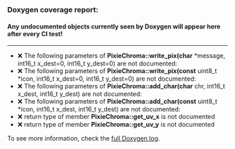 ### Doxygen coverage report: 
#### Any undocumented objects currently seen by Doxygen will appear here after every CI test!
---------------------------------------------------------
- :x: The following parameters of **PixieChroma::write_pix(char** *message, int16_t x_dest=0, int16_t y_dest=0) are not documented:
- :x: The following parameters of **PixieChroma::write_pix(const** uint8_t *icon, int16_t x_dest=0, int16_t y_dest=0) are not documented:
- :x: The following parameters of **PixieChroma::add_char(char** chr, int16_t x_dest, int16_t y_dest) are not documented:
- :x: The following parameters of **PixieChroma::add_char(const** uint8_t *icon, int16_t x_dest, int16_t y_dest) are not documented:
- :x: return type of member **PixieChroma::get_uv_x** is not documented
- :x: return type of member **PixieChroma::get_uv_y** is not documented

To see more information, check the [full Doxygen log](../../../docs/doxy.log).